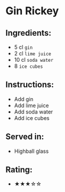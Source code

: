 # Gin Rickey

## Ingredients:
- 5 cl `gin`
- 2 cl `lime juice`
- 10 cl `soda water`
- 8 `ice cubes`

## Instructions:
- Add gin
- Add lime juice
- Add soda water
- Add ice cubes

## Served in:
- Highball glass

## Rating:
- ★★★☆☆